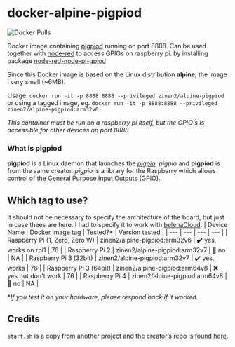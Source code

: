 # docker-alpine-pigpiod
![Docker Pulls](https://img.shields.io/docker/pulls/zinen2/alpine-pigpiod)

Docker image containing [pigpiod](http://abyz.me.uk/rpi/pigpio/pigpiod.html) running on port 8888. 
Can be used together with [node-red](https://nodered.org/) to access GPIOs on raspberry pi. by installing package [node-red-node-pi-gpiod](https://flows.nodered.org/node/node-red-node-pi-gpiod)

Since this Docker image is based on the Linux distribution **alpine**, the image i very small (~6MB).

Usage: `docker run -it -p 8888:8888 --privileged zinen2/alpine-pigpiod`
or using a tagged image, eg. `docker run -it -p 8888:8888 --privileged zinen2/alpine-pigpiod:arm32v6`

*This container must be run on a raspberry pi itself, but the GPIO's is accessible for other devices on port 8888*

### What is pigpiod
**pigpiod** is a Linux daemon that launches the *[pigpio](http://abyz.me.uk/rpi/pigpio/index.html)*. *pigpio* and **pigpiod** is from the same creator.
*pigpio* is a library for the Raspberry which allows control of the General Purpose Input Outputs (GPIO).

## Which tag to use?
It should not be necessary to specify the architecture of the board, but just in case thees are here. I had to specify it to work with [belenaCloud](https://www.balena.io/cloud).
| Device Name | Docker image tag | Tested?* | Version tested |
| --- | --- | --- | --- |
| Raspberry Pi (1, Zero, Zero W) | zinen2/alpine-pigpiod:arm32v6 | :heavy_check_mark: yes, works on rpi1 | 76 |
| Raspberry Pi 2 | zinen2/alpine-pigpiod:arm32v7 | :black_square_button: no | NA |
| Raspberry Pi 3 (32bit) | zinen2/alpine-pigpiod:arm32v7 | :heavy_check_mark: yes, works | 76 |
| Raspberry Pi 3 (64bit) | zinen2/alpine-pigpiod:arm64v8 | :x: yes but don't work | 76 |
| Raspberry Pi 4 | zinen2/alpine-pigpiod:arm64v8 | :black_square_button: no | NA |

\**If you test it on your hardware, please respond back if it worked.*

## Credits
`start.sh` is a copy from another project and the creator’s repo is [found here](https://github.com/janvda/balena-node-red).
